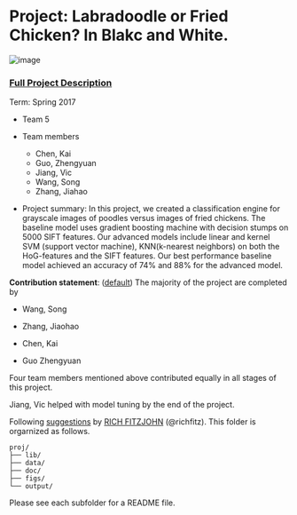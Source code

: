 # Project: Labradoodle or Fried Chicken? In Blakc and White. 
![image](figs/poodleKFC.jpg)

### [Full Project Description](doc/project3_desc.html)

Term: Spring 2017

+ Team 5
+ Team members
	+ Chen, Kai
	+ Guo, Zhengyuan 
	+ Jiang, Vic
	+ Wang, Song
	+ Zhang, Jiahao

+ Project summary: In this project, we created a classification engine for grayscale images of poodles versus images of fried chickens. The baseline model uses gradient boosting machine with decision stumps on 5000 SIFT features. Our advanced models include linear and kernel SVM (support vector machine), KNN(k-nearest neighbors) on both the HoG-features and the SIFT features. Our best performance baseline model achieved an accuracy of 74% and 88% for the advanced model.
	
**Contribution statement**: ([default](doc/a_note_on_contributions.md)) 
The majority of the project are completed by 
  + Wang, Song 
  
  + Zhang, Jiaohao
  
  + Chen, Kai
  
  + Guo Zhengyuan
  
  
Four team members mentioned above contributed equally in all stages of this project. 

Jiang, Vic helped with model tuning by the end of the project.

Following [suggestions](http://nicercode.github.io/blog/2013-04-05-projects/) by [RICH FITZJOHN](http://nicercode.github.io/about/#Team) (@richfitz). This folder is orgarnized as follows.

```
proj/
├── lib/
├── data/
├── doc/
├── figs/
└── output/
```

Please see each subfolder for a README file.
